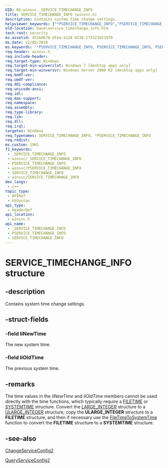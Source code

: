```yaml
---
UID: NS:winsvc._SERVICE_TIMECHANGE_INFO
title: SERVICE_TIMECHANGE_INFO (winsvc.h)
description: Contains system time change settings.
helpviewer_keywords: ["*PSERVICE_TIMECHANGE_INFO","PSERVICE_TIMECHANGE_INFO","PSERVICE_TIMECHANGE_INFO structure pointer","SERVICE_TIMECHANGE_INFO","SERVICE_TIMECHANGE_INFO structure","base.service_timechange_info","winsvc/PSERVICE_TIMECHANGE_INFO","winsvc/SERVICE_TIMECHANGE_INFO"]
old-location: base\service_timechange_info.htm
tech.root: security
ms.assetid: 452b0678-dfea-4128-9236-273323b519f0
ms.date: 12/05/2018
ms.keywords: '*PSERVICE_TIMECHANGE_INFO, PSERVICE_TIMECHANGE_INFO, PSERVICE_TIMECHANGE_INFO structure pointer, SERVICE_TIMECHANGE_INFO, SERVICE_TIMECHANGE_INFO structure, base.service_timechange_info, winsvc/PSERVICE_TIMECHANGE_INFO, winsvc/SERVICE_TIMECHANGE_INFO'
req.header: winsvc.h
req.include-header: 
req.target-type: Windows
req.target-min-winverclnt: Windows 7 [desktop apps only]
req.target-min-winversvr: Windows Server 2008 R2 [desktop apps only]
req.kmdf-ver: 
req.umdf-ver: 
req.ddi-compliance: 
req.unicode-ansi: 
req.idl: 
req.max-support: 
req.namespace: 
req.assembly: 
req.type-library: 
req.lib: 
req.dll: 
req.irql: 
targetos: Windows
req.typenames: SERVICE_TIMECHANGE_INFO, *PSERVICE_TIMECHANGE_INFO
req.redist: 
ms.custom: 19H1
f1_keywords:
 - _SERVICE_TIMECHANGE_INFO
 - winsvc/_SERVICE_TIMECHANGE_INFO
 - PSERVICE_TIMECHANGE_INFO
 - winsvc/PSERVICE_TIMECHANGE_INFO
 - SERVICE_TIMECHANGE_INFO
 - winsvc/SERVICE_TIMECHANGE_INFO
dev_langs:
 - c++
topic_type:
 - APIRef
 - kbSyntax
api_type:
 - HeaderDef
api_location:
 - winsvc.h
api_name:
 - _SERVICE_TIMECHANGE_INFO
 - PSERVICE_TIMECHANGE_INFO
 - SERVICE_TIMECHANGE_INFO
---
```


# SERVICE_TIMECHANGE_INFO structure


## -description

Contains system time change settings.

## -struct-fields

### -field liNewTime

The new system time.

### -field liOldTime

The previous system time.

## -remarks

The time values in the <i>liNewTime</i> and <i>liOldTime</i> members cannot be used directly with the time functions, which typically require a <a href="/windows/desktop/api/minwinbase/ns-minwinbase-filetime">FILETIME</a> or <a href="/windows/desktop/api/minwinbase/ns-minwinbase-systemtime">SYSTEMTIME</a> structure. Convert the  <a href="/windows/win32/api/winnt/ns-winnt-large_integer-r1">LARGE_INTEGER</a> structure to a  <a href="/windows/win32/api/winnt/ns-winnt-ularge_integer~r1">ULARGE_INTEGER</a> structure, copy the <b>ULARGE_INTEGER</b> structure to a <b>FILETIME</b> structure, and then if necessary use the <a href="/windows/desktop/api/timezoneapi/nf-timezoneapi-filetimetosystemtime">FileTimeToSystemTime</a> function to convert the <b>FILETIME</b> structure to a <b>SYSTEMTIME</b> structure.

## -see-also

<a href="/windows/desktop/api/winsvc/nf-winsvc-changeserviceconfig2a">ChangeServiceConfig2</a>



<a href="/windows/desktop/api/winsvc/nf-winsvc-queryserviceconfig2a">QueryServiceConfig2</a>


